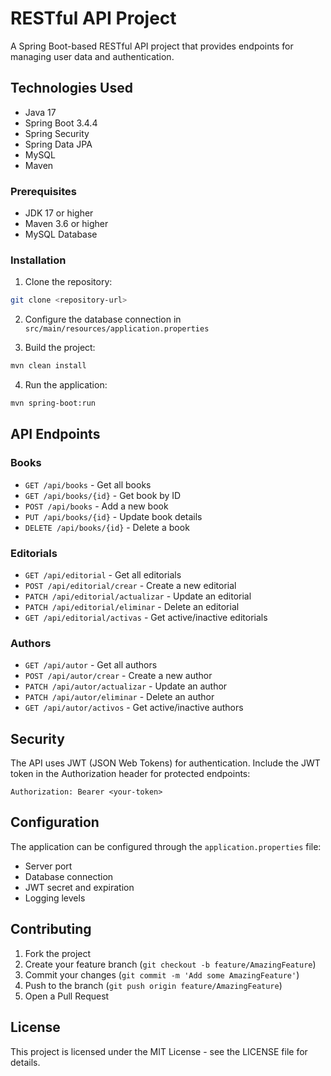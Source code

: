 # RESTful API Project

A Spring Boot-based RESTful API project that provides endpoints for managing user data and authentication.

## Technologies Used

- Java 17
- Spring Boot 3.4.4
- Spring Security
- Spring Data JPA
- MySQL
- Maven

### Prerequisites

- JDK 17 or higher
- Maven 3.6 or higher
- MySQL Database

### Installation

1. Clone the repository:
```bash
git clone <repository-url>
```

2. Configure the database connection in `src/main/resources/application.properties`

3. Build the project:
```bash
mvn clean install
```

4. Run the application:
```bash
mvn spring-boot:run
```

## API Endpoints

<!-- ### Authentication
- `POST /auth/login` - User login
- `POST /auth/register` - User registration -->

<!-- ### Users
- `GET /api/users` - Get all users
- `GET /api/users/{id}` - Get user by ID
- `POST /api/users` - Create new user
- `PUT /api/users/{id}` - Update user
- `DELETE /api/users/{id}` - Delete user -->

### Books
- `GET /api/books` - Get all books
- `GET /api/books/{id}` - Get book by ID
- `POST /api/books` - Add a new book
- `PUT /api/books/{id}` - Update book details
- `DELETE /api/books/{id}` - Delete a book

<!-- ### Categories
- `GET /api/categories` - Get all categories
- `GET /api/categories/{id}` - Get category by ID
- `POST /api/categories` - Add a new category
- `PUT /api/categories/{id}` - Update category details
- `DELETE /api/categories/{id}` - Delete a category -->

<!-- ### Orders
- `GET /api/orders` - Get all orders
- `GET /api/orders/{id}` - Get order by ID
- `POST /api/orders` - Create a new order
- `PUT /api/orders/{id}` - Update order details
- `DELETE /api/orders/{id}` - Delete an order -->

### Editorials
- `GET /api/editorial` - Get all editorials
- `POST /api/editorial/crear` - Create a new editorial
- `PATCH /api/editorial/actualizar` - Update an editorial
- `PATCH /api/editorial/eliminar` - Delete an editorial
- `GET /api/editorial/activas` - Get active/inactive editorials

### Authors
- `GET /api/autor` - Get all authors
- `POST /api/autor/crear` - Create a new author
- `PATCH /api/autor/actualizar` - Update an author
- `PATCH /api/autor/eliminar` - Delete an author
- `GET /api/autor/activos` - Get active/inactive authors

## Security

The API uses JWT (JSON Web Tokens) for authentication. Include the JWT token in the Authorization header for protected endpoints:

```
Authorization: Bearer <your-token>
```

## Configuration

The application can be configured through the `application.properties` file:

- Server port
- Database connection
- JWT secret and expiration
- Logging levels

## Contributing

1. Fork the project
2. Create your feature branch (`git checkout -b feature/AmazingFeature`)
3. Commit your changes (`git commit -m 'Add some AmazingFeature'`)
4. Push to the branch (`git push origin feature/AmazingFeature`)
5. Open a Pull Request

## License

This project is licensed under the MIT License - see the LICENSE file for details.

